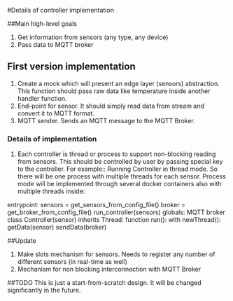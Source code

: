 #Details of controller implementation

##Main high-level goals

1. Get information from sensors (any type, any device)
2. Pass data to MQTT broker

## First version implementation 

1. Create a mock which will present an edge layer (sensors) abstraction. 
This function should pass raw data like temperature inside another handler function.
2. End-point for sensor. It should simply read data from stream and convert it to 
MQTT format. 
3. MQTT sender. Sends an MQTT message to the MQTT Broker.
### Details of implementation
1. Each controller is thread or process to support non-blocking reading from sensors.
This should be controlled by user by passing special key to the controller. For example::
Running Controller in thread mode. So there will be one process with multiple threads for
each sensor. Process mode will be implemented through several docker containers also
with multiple threads inside:

entrypoint:
    sensors = get_sensors_from_config_file()
    broker = get_broker_from_config_file()
    run_controller(sensors)
globals:
    MQTT broker
class Controller(sensor) inherits Thread:
    function run():
        with newThread():
            getData(sensor)
            sendData(broker)

##Update
1. Make slots mechanism for sensors. Needs to register any number of 
different sensors (in real-time as well) 
2. Mechanism for non blocking interconnection with MQTT Broker


##TODO
This is just a start-from-scratch design. It will be changed significantly in the future.


